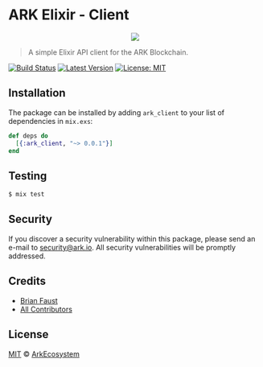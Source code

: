 # ARK Elixir - Client

<p align="center">
    <img src="https://github.com/ArkEcosystem/elixir-client/blob/master/banner.png" />
</p>

> A simple Elixir API client for the ARK Blockchain.

[![Build Status](https://img.shields.io/travis/ArkEcosystem/elixir-client/master.svg?style=flat-square)](https://travis-ci.org/ArkEcosystem/elixir-client)
[![Latest Version](https://img.shields.io/github/release/ArkEcosystem/elixir-client.svg?style=flat-square)](https://github.com/ArkEcosystem/elixir-client/releases)
[![License: MIT](https://img.shields.io/badge/License-MIT-yellow.svg)](https://opensource.org/licenses/MIT)

## Installation

The package can be installed by adding `ark_client` to your list of dependencies in `mix.exs`:

```elixir
def deps do
  [{:ark_client, "~> 0.0.1"}]
end
```

## Testing

``` bash
$ mix test
```

## Security

If you discover a security vulnerability within this package, please send an e-mail to security@ark.io. All security vulnerabilities will be promptly addressed.

## Credits

- [Brian Faust](https://github.com/faustbrian)
- [All Contributors](../../../../contributors)

## License

[MIT](LICENSE) © [ArkEcosystem](https://ark.io)
